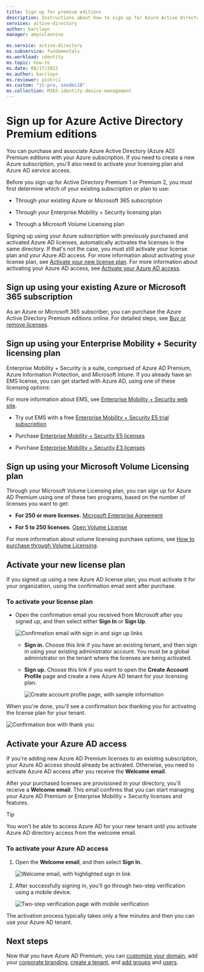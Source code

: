 ```yaml
---
title: Sign up for premium editions
description: Instructions about how to sign up for Azure Active Directory Premium editions.
services: active-directory
author: barclayn
manager: amycolannino

ms.service: active-directory
ms.subservice: fundamentals
ms.workload: identity
ms.topic: how-to
ms.date: 08/17/2022
ms.author: barclayn
ms.reviewer: piotrci
ms.custom: "it-pro, seodec18"
ms.collection: M365-identity-device-management
---
```


# Sign up for Azure Active Directory Premium editions

You can purchase and associate Azure Active Directory (Azure AD) Premium editions with your Azure subscription. If you need to create a new Azure subscription, you'll also need to activate your licensing plan and Azure AD service access.

Before you sign up for Active Directory Premium 1 or Premium 2, you must first determine which of your existing subscription or plan to use:

- Through your existing Azure or Microsoft 365 subscription

- Through your Enterprise Mobility + Security licensing plan

- Through a Microsoft Volume Licensing plan

Signing up using your Azure subscription with previously purchased and activated Azure AD licenses, automatically activates the licenses in the same directory. If that's not the case, you must still activate your license plan and your Azure AD access. For more information about activating your license plan, see [Activate your new license plan](#activate-your-new-license-plan). For more information about activating your Azure AD access, see [Activate your Azure AD access](#activate-your-azure-ad-access). 

## Sign up using your existing Azure or Microsoft 365 subscription

As an Azure or Microsoft 365 subscriber, you can purchase the Azure Active Directory Premium editions online. For detailed steps, see [Buy or remove licenses](/microsoft-365/commerce/licenses/buy-licenses?view=o365-worldwide&preserve-view=true).

## Sign up using your Enterprise Mobility + Security licensing plan

Enterprise Mobility + Security is a suite, comprised of Azure AD Premium, Azure Information Protection, and Microsoft Intune. If you already have an EMS license, you can get started with Azure AD, using one of these licensing options:

For more information about EMS, see [Enterprise Mobility + Security web site](https://www.microsoft.com/cloud-platform/enterprise-mobility-security).

- Try out EMS with a free [Enterprise Mobility + Security E5 trial subscription](https://signup.microsoft.com/Signup?OfferId=87dd2714-d452-48a0-a809-d2f58c4f68b7&ali=1)

- Purchase [Enterprise Mobility + Security E5 licenses](https://signup.microsoft.com/Signup?OfferId=e6de2192-536a-4dc3-afdc-9e2602b6c790&ali=1)

- Purchase [Enterprise Mobility + Security E3 licenses](https://signup.microsoft.com/Signup?OfferId=4BBA281F-95E8-4136-8B0F-037D6062F54C&ali=1)

## Sign up using your Microsoft Volume Licensing plan

Through your Microsoft Volume Licensing plan, you can sign up for Azure AD Premium using one of these two programs, based on the number of licenses you want to get:

- **For 250 or more licenses.** [Microsoft Enterprise Agreement](https://www.microsoft.com/en-us/licensing/licensing-programs/enterprise.aspx)

- **For 5 to 250 licenses.** [Open Volume License](https://www.microsoft.com/en-us/licensing/licensing-programs/open-license.aspx)

For more information about volume licensing purchase options, see [How to purchase through Volume Licensing](https://www.microsoft.com/en-us/licensing/how-to-buy/how-to-buy.aspx).

## Activate your new license plan

If you signed up using a new Azure AD license plan, you must activate it for your organization, using the confirmation email sent after purchase.

### To activate your license plan

- Open the confirmation email you received from Microsoft after you signed up, and then select either **Sign In** or **Sign Up**.
   
    ![Confirmation email with sign in and sign up links](media/get-started-premium/MOLSEmail.png)

    - **Sign in.** Choose this link if you have an existing tenant, and then sign in using your existing administrator account. You must be a global administrator on the tenant where the licenses are being activated.

    - **Sign up.** Choose this link if you want to open the **Create Account Profile** page and create a new Azure AD tenant for your licensing plan.

        ![Create account profile page, with sample information](media/get-started-premium/MOLSAccountProfile.png)

When you're done, you'll see a confirmation box thanking you for activating the license plan for your tenant.

![Confirmation box with thank you](media/get-started-premium/MOLSThankYou.png)

## Activate your Azure AD access

If you're adding new Azure AD Premium licenses to an existing subscription, your Azure AD access should already be activated. Otherwise, you need to activate Azure AD access after you receive the **Welcome email**.  

After your purchased licenses are provisioned in your directory, you'll receive a **Welcome email**. This email confirms that you can start managing your Azure AD Premium or Enterprise Mobility + Security licenses and features. 

> [!TIP]
> You won't be able to access Azure AD for your new tenant until you activate Azure AD directory access from the welcome email.

### To activate your Azure AD access

1. Open the **Welcome email**, and then select **Sign In**.
   
    ![Welcome email, with highlighted sign in link](media/get-started-premium/AADEmail.png)

2. After successfully signing in, you'll go through two-step verification using a mobile device.
   
    ![Two-step verification page with mobile verification](media/get-started-premium/SignUppage.png)

The activation process typically takes only a few minutes and then you can use your Azure AD tenant. 

## Next steps

Now that you have Azure AD Premium, you can [customize your domain](add-custom-domain.md), add your [corporate branding](./how-to-customize-branding.md), [create a tenant](create-new-tenant.md), and [add groups](./how-to-manage-groups.md) and [users](./add-users.md).

